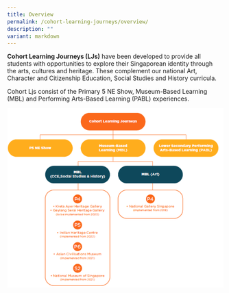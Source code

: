 ```yaml
---
title: Overview
permalink: /cohort-learning-journeys/overview/
description: ""
variant: markdown
---
```

**Cohort Learning Journeys (LJs)** have been developed to provide all students with opportunities to explore their Singaporean identity through the arts, cultures and heritage. These complement our national Art, Character and Citizenship Education, Social Studies and History curricula.

Cohort Ljs consist of the Primary 5 NE Show, Museum-Based Learning (MBL) and Performing Arts-Based Learning (PABL) experiences.

![](/images/cohort_learning_journey.png)